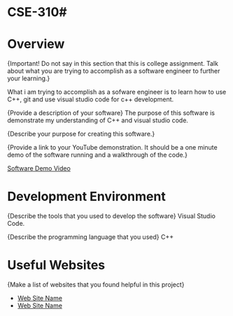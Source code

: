# CSE-310# 
# Overview
{Important!  Do not say in this section that this is college assignment.  Talk about what you are trying to accomplish as a software engineer to further your learning.}

What i am trying to accomplish as a sofware engineer is to learn how to use C++, git and use visual studio code for c++ development.

{Provide a description of your software}
The purpose of this software is demonstrate my understanding of  C++ and visual studio code.

{Describe your purpose for creating this software.}


{Provide a link to your YouTube demonstration.  It should be a one minute demo of the software running and a walkthrough of the code.}

[Software Demo Video](http://youtube.link.goes.here)

# Development Environment

{Describe the tools that you used to develop the software}
Visual Studio Code.

{Describe the programming language that you used}
C++

# Useful Websites

{Make a list of websites that you found helpful in this project}
* [Web Site Name](http://url.link.goes.here)
* [Web Site Name](http://url.link.goes.here)

